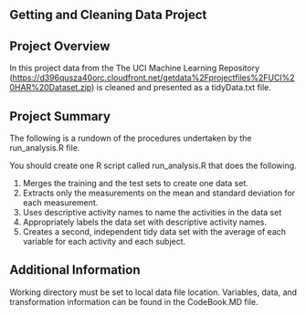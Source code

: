 ## Getting and Cleaning Data Project


## Project Overview
In this project data from the The UCI Machine Learning Repository (https://d396qusza40orc.cloudfront.net/getdata%2Fprojectfiles%2FUCI%20HAR%20Dataset.zip) is cleaned and presented as a tidyData.txt file. 

## Project Summary
The following is a rundown of the procedures undertaken by the run_analysis.R file. 

You should create one R script called run_analysis.R that does the following. 
1. Merges the training and the test sets to create one data set.
2. Extracts only the measurements on the mean and standard deviation for each measurement. 
3. Uses descriptive activity names to name the activities in the data set
4. Appropriately labels the data set with descriptive activity names. 
5. Creates a second, independent tidy data set with the average of each variable for each activity and each subject. 

## Additional Information
Working directory must be set to local data file location. 
Variables, data, and transformation information can be found in the CodeBook.MD file.
